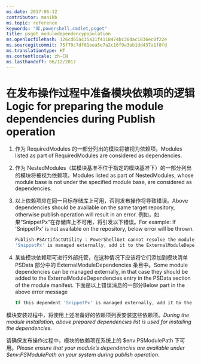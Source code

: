 ```yaml
---
ms.date: 2017-06-12
contributor: manikb
ms.topic: reference
keywords: "库,powershell,cmdlet,psget"
title: psget_moduledependencypopulation
ms.openlocfilehash: 126cd65ac35a31f4118474bc36dac1836ec0f22e
ms.sourcegitcommit: 75f70c7df01eea5e7a2c16f9a3ab1dd437a1f8fd
ms.translationtype: HT
ms.contentlocale: zh-CN
ms.lasthandoff: 06/12/2017
---
```

# <a name="logic-for-preparing-the-module-dependencies-during-publish-operation"></a><span data-ttu-id="ea065-103">在发布操作过程中准备模块依赖项的逻辑</span><span class="sxs-lookup"><span data-stu-id="ea065-103">Logic for preparing the module dependencies during Publish operation</span></span>
1.  <span data-ttu-id="ea065-104">作为 RequiredModules 的一部分列出的模块将被视为依赖项。</span><span class="sxs-lookup"><span data-stu-id="ea065-104">Modules listed as part of RequiredModules are considered as dependencies.</span></span>
2.  <span data-ttu-id="ea065-105">作为 NestedModules（其模块基准不位于指定的模块基准下）的一部分列出的模块将被视为依赖项。</span><span class="sxs-lookup"><span data-stu-id="ea065-105">Modules listed as part of NestedModules, whose module base is not under the specified module base, are considered as dependencies.</span></span>

3.  <span data-ttu-id="ea065-106">以上依赖项应在同一目标存储库上可用，否则发布操作将导致错误。</span><span class="sxs-lookup"><span data-stu-id="ea065-106">Above dependencies should be available on the same target repository, otherwise publish operation will result in an error.</span></span>
    <span data-ttu-id="ea065-107">例如，如果“SnippetPx”在存储库上不可用，将引发以下错误。</span><span class="sxs-lookup"><span data-stu-id="ea065-107">For example: If 'SnippetPx' is not available on the repository, below error will be thrown.</span></span>
    ```powershell
    Publish-PSArtifactUtility : PowerShellGet cannot resolve the module dependency 'SnippetPx' of the module 'TypePx' on the repository 'LocalRepo'. Verify that the dependent module 'SnippetPx' is available in the repository 'LocalRepo'. If this dependent
    'SnippetPx' is managed externally, add it to the ExternalModuleDependencies entry in the PSData section of the module manifest.
    ```
4.  <span data-ttu-id="ea065-108">某些模块依赖项可进行外部托管，在这种情况下应该将它们添加到模块清单 PSData 部分中的 ExternalModuleDependencies 条目中。</span><span class="sxs-lookup"><span data-stu-id="ea065-108">Some module dependencies can be managed externally, in that case they should be added to the ExternalModuleDependencies entry in the PSData section of the module manifest.</span></span>
    <span data-ttu-id="ea065-109">下面是以上错误消息的一部分</span><span class="sxs-lookup"><span data-stu-id="ea065-109">Below part in the above error message</span></span>
    ```powershell
    If this dependent 'SnippetPx' is managed externally, add it to the ExternalModuleDependencies entry in the PSData section of the module manifest.
    ```

<span data-ttu-id="ea065-110">模块安装过程中，将使用上述准备好的依赖项列表安装这些依赖项。</span><span class="sxs-lookup"><span data-stu-id="ea065-110">*During the module installation, above prepared dependencies list is used for installing the dependencies.*</span></span>

<span data-ttu-id="ea065-111">请确保发布操作过程中，模块的依赖项在系统上的 $env:PSModulePath 下可用。</span><span class="sxs-lookup"><span data-stu-id="ea065-111">*Please ensure that your module’s dependencies are available under $env:PSModulePath on your system during publish operation.*</span></span>

